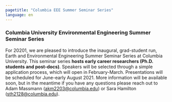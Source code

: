 ```yaml
---
pagetitle: "Columbia EEE Summer Seminar Series"
language: en
---
```


### Columbia University Environmental Engineering Summer Seminar Series

For 20201, we are pleased to introduce the inaugural, grad-student
run, Earth and Environmental Engineering Summer Seminar Series at
Columbia University. This seminar series **hosts early career
researchers (Ph.D. students and post-docs)**. Speakers will be
selected through a simple application process, which will open in
February-March. Presentations will be scheduled for June-early
August 2021. More information will be available soon, but in the
meantime if you have any questions please reach out to Adam Massmann
(akm2203@columbia.edu) or Sara Hamilton (sth2128@columbia.edu).
